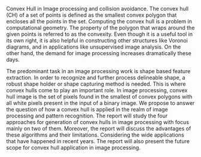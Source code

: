 Convex Hull in Image processing and collision avoidance.
The convex hull (CH) of a set of points is defined as the smallest convex polygon that encloses all the points in the set.
Computing the convex hull is a problem in computational geometry. 
The property of the polygon that wraps around the given points is referred to as the  convexity. 
Even though it is a useful tool in its own right, it is also helpful in constructing other structures like Voronoi diagrams, 
and in applications like unsupervised image analysis. On the other hand, the demand for image processing increases dramatically these days. 

The predominant task in an image processing work is shape based feature extraction. 
In order to recognize and further process delineable shape, a robust shape holder or shape capturing method is needed. 
This is where convex hulls come to play an important role.
In image processing, convex hull image is the set of pixels found in the smallest of convex polygons with all white pixels present in the input of a binary image.
We propose to answer the question of how a convex hull is applied in the realm of image processing and pattern recognition. 
The report will study the four approaches for generation of convex hulls in image processing with focus mainly on two of them. 
Moreover, the report will discuss the advantages of these algorithms and their limitations.
Considering the wide applications that have happened in recent years. The report will also present the future scope for convex hull application in image processing.
